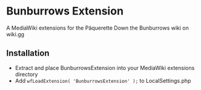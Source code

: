 # Bunburrows Extension
A MediaWiki extensions for the Pâquerette Down the Bunburrows wiki on wiki.gg

## Installation
- Extract and place BunburrowsExtension into your MediaWiki extensions directory
- Add `wfLoadExtension( 'BunburrowsExtension' );` to LocalSettings.php
